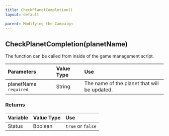 ```yaml
---
title: CheckPlanetCompletion()
layout: default

parent: Modifying the Campaign
---
```

<h2>CheckPlanetCompletion(planetName)</h2>

The function can be called from inside of the game management script.

| Parameters     | Value Type | Use          |
|:---------------|:-----------|:-------------|
| planetName `required` | String     | The name of the planet that will be updated. |

<h3>Returns</h3>

| Variable     | Value Type | Use          |
|:---------------|:-----------|:-------------|
| Status | Boolean     | `true` or `false` |

